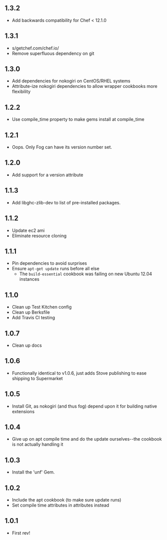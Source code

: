 ## 1.3.2

* Add backwards compatibility for Chef < 12.1.0

## 1.3.1

* s/getchef.com/chef.io/
* Remove superfluous dependency on git

## 1.3.0

* Add dependencies for nokogiri on CentOS/RHEL systems
* Attribute-ize nokogiri dependencies to allow wrapper cookbooks more flexibility

## 1.2.2

* Use compile_time property to make gems install at compile_time

## 1.2.1

* Oops. Only Fog can have its version number set.

## 1.2.0

* Add support for a version attribute

## 1.1.3

* Add libghc-zlib-dev to list of pre-installed packages.

## 1.1.2

* Update ec2 ami
* Eliminate resource cloning

## 1.1.1

* Pin dependencies to avoid surprises
* Ensure `apt-get update` runs before all else
    - The `build-essential` cookbook was failing on new Ubuntu 12.04 instances

## 1.1.0

* Clean up Test Kitchen config
* Clean up Berksfile
* Add Travis CI testing

## 1.0.7

* Clean up docs

## 1.0.6

* Functionally identical to v1.0.6, just adds Stove publishing to ease shipping to Supermarket

## 1.0.5

* Install Git, as nokogiri (and thus fog) depend upon it for building native extensions

## 1.0.4

* Give up on apt compile time and do the update ourselves--the cookbook is not actually handling it

## 1.0.3

* Install the 'unf' Gem.

## 1.0.2

* Include the apt cookbook (to make sure update runs)
* Set compile time attributes in attributes instead

## 1.0.1

* First rev!
